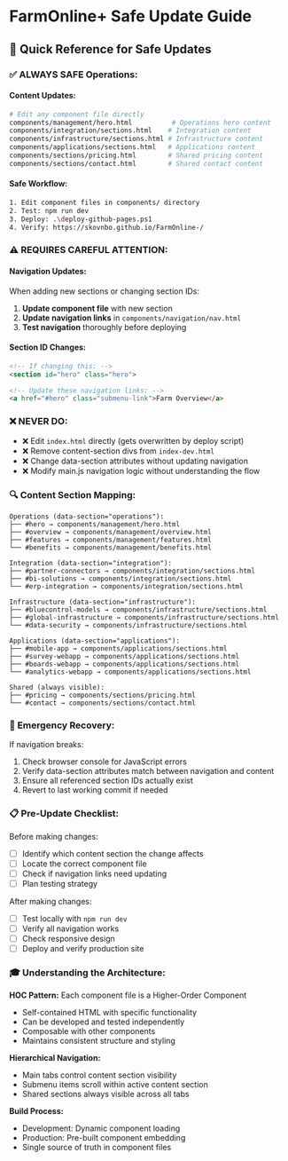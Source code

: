 # FarmOnline+ Safe Update Guide

## 🎯 **Quick Reference for Safe Updates**

### **✅ ALWAYS SAFE Operations:**

#### **Content Updates:**
```bash
# Edit any component file directly
components/management/hero.html          # Operations hero content
components/integration/sections.html    # Integration content  
components/infrastructure/sections.html # Infrastructure content
components/applications/sections.html   # Applications content
components/sections/pricing.html        # Shared pricing content
components/sections/contact.html        # Shared contact content
```

#### **Safe Workflow:**
```bash
1. Edit component files in components/ directory
2. Test: npm run dev
3. Deploy: .\deploy-github-pages.ps1  
4. Verify: https://skovnbo.github.io/FarmOnline-/
```

### **⚠️ REQUIRES CAREFUL ATTENTION:**

#### **Navigation Updates:**
When adding new sections or changing section IDs:

1. **Update component file** with new section
2. **Update navigation links** in `components/navigation/nav.html`
3. **Test navigation** thoroughly before deploying

#### **Section ID Changes:**
```html
<!-- If changing this: -->
<section id="hero" class="hero">

<!-- Update these navigation links: -->
<a href="#hero" class="submenu-link">Farm Overview</a>
```

### **❌ NEVER DO:**

- ❌ Edit `index.html` directly (gets overwritten by deploy script)
- ❌ Remove content-section divs from `index-dev.html`
- ❌ Change data-section attributes without updating navigation
- ❌ Modify main.js navigation logic without understanding the flow

### **🔍 Content Section Mapping:**

```
Operations (data-section="operations"):
├── #hero → components/management/hero.html
├── #overview → components/management/overview.html  
├── #features → components/management/features.html
└── #benefits → components/management/benefits.html

Integration (data-section="integration"):
├── #partner-connectors → components/integration/sections.html
├── #bi-solutions → components/integration/sections.html
└── #erp-integration → components/integration/sections.html

Infrastructure (data-section="infrastructure"):  
├── #bluecontrol-models → components/infrastructure/sections.html
├── #global-infrastructure → components/infrastructure/sections.html
└── #data-security → components/infrastructure/sections.html

Applications (data-section="applications"):
├── #mobile-app → components/applications/sections.html
├── #survey-webapp → components/applications/sections.html  
├── #boards-webapp → components/applications/sections.html
└── #analytics-webapp → components/applications/sections.html

Shared (always visible):
├── #pricing → components/sections/pricing.html
└── #contact → components/sections/contact.html
```

### **🚨 Emergency Recovery:**

If navigation breaks:
1. Check browser console for JavaScript errors
2. Verify data-section attributes match between navigation and content
3. Ensure all referenced section IDs actually exist
4. Revert to last working commit if needed

### **📋 Pre-Update Checklist:**

Before making changes:
- [ ] Identify which content section the change affects
- [ ] Locate the correct component file
- [ ] Check if navigation links need updating
- [ ] Plan testing strategy

After making changes:
- [ ] Test locally with `npm run dev`
- [ ] Verify all navigation works
- [ ] Check responsive design
- [ ] Deploy and verify production site

### **🎓 Understanding the Architecture:**

**HOC Pattern:** Each component file is a Higher-Order Component
- Self-contained HTML with specific functionality
- Can be developed and tested independently  
- Composable with other components
- Maintains consistent structure and styling

**Hierarchical Navigation:** 
- Main tabs control content section visibility
- Submenu items scroll within active content section
- Shared sections always visible across all tabs

**Build Process:**
- Development: Dynamic component loading
- Production: Pre-built component embedding
- Single source of truth in component files
